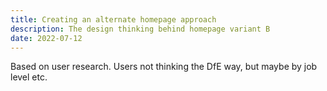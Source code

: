 ```yaml
---
title: Creating an alternate homepage approach
description: The design thinking behind homepage variant B
date: 2022-07-12
---
```


Based on user research. Users not thinking the DfE way, but maybe by job level etc.
